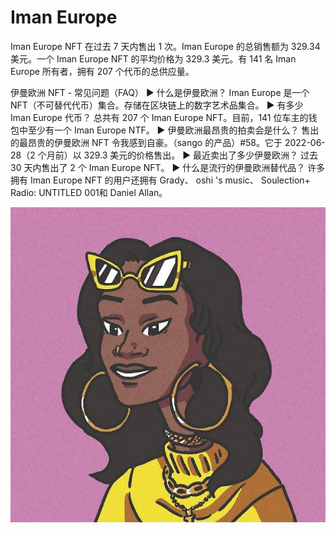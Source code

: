 # Iman Europe

Iman Europe NFT 在过去 7 天内售出 1 次。Iman Europe 的总销售额为 329.34 美元。一个 Iman Europe NFT 的平均价格为 329.3 美元。有 141 名 Iman Europe 所有者，拥有 207 个代币的总供应量。

伊曼欧洲 NFT - 常见问题（FAQ）
▶ 什么是伊曼欧洲？
Iman Europe 是一个 NFT（不可替代代币）集合。存储在区块链上的数字艺术品集合。
▶ 有多少 Iman Europe 代币？
总共有 207 个 Iman Europe NFT。目前，141 位车主的钱包中至少有一个 Iman Europe NTF。
▶ 伊曼欧洲最昂贵的拍卖会是什么？
售出的最昂贵的伊曼欧洲 NFT 令我感到自豪。（sango 的产品）#58。它于 2022-06-28（2 个月前）以 329.3 美元的价格售出。
▶ 最近卖出了多少伊曼欧洲？
过去 30 天内售出了 2 个 Iman Europe NFT。
▶ 什么是流行的伊曼欧洲替代品？
许多拥有 Iman Europe NFT 的用户还拥有 Grady、 oshi 's music、 Soulection+ Radio: UNTITLED 001和 Daniel Allan。

![NTF](unnamed.jpg)







